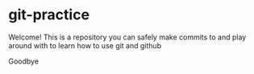 # git-practice

Welcome! This is a repository you can safely make commits to and play around with to learn how to use git and github

Goodbye
